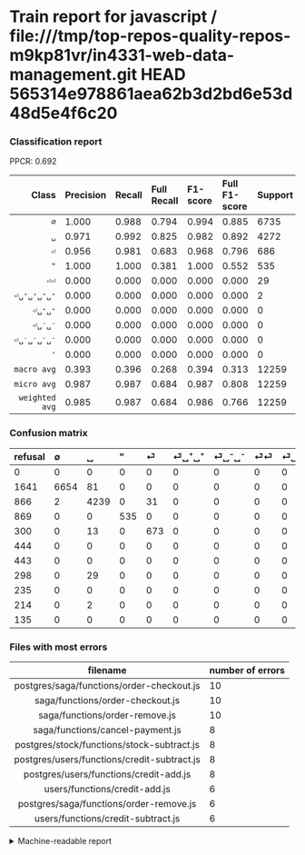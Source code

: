 # Train report for javascript / file:///tmp/top-repos-quality-repos-m9kp81vr/in4331-web-data-management.git HEAD 565314e978861aea62b3d2bd6e53d48d5e4f6c20

### Classification report

PPCR: 0.692

| Class | Precision | Recall | Full Recall | F1-score | Full F1-score | Support | Full Support | PPCR |
|------:|:----------|:-------|:------------|:---------|:---------|:--------|:-------------|:-----|
| `∅` | 1.000| 0.988| 0.794| 0.994| 0.885| 6735| 8376| 0.804 |
| `␣` | 0.971| 0.992| 0.825| 0.982| 0.892| 4272| 5138| 0.831 |
| `⏎` | 0.956| 0.981| 0.683| 0.968| 0.796| 686| 986| 0.696 |
| `"` | 1.000| 1.000| 0.381| 1.000| 0.552| 535| 1404| 0.381 |
| `⏎⏎` | 0.000| 0.000| 0.000| 0.000| 0.000| 29| 327| 0.089 |
| `⏎␣⁺␣⁺␣⁺␣⁺` | 0.000| 0.000| 0.000| 0.000| 0.000| 2| 216| 0.009 |
| `⏎␣⁺␣⁺` | 0.000| 0.000| 0.000| 0.000| 0.000| 0| 444| 0.000 |
| `⏎␣⁻␣⁻` | 0.000| 0.000| 0.000| 0.000| 0.000| 0| 443| 0.000 |
| `⏎␣⁻␣⁻␣⁻␣⁻` | 0.000| 0.000| 0.000| 0.000| 0.000| 0| 235| 0.000 |
| `'` | 0.000| 0.000| 0.000| 0.000| 0.000| 0| 135| 0.000 |
| `macro avg` | 0.393| 0.396| 0.268| 0.394| 0.313| 12259| 17704| 0.692 |
| `micro avg` | 0.987| 0.987| 0.684| 0.987| 0.808| 12259| 17704| 0.692 |
| `weighted avg` | 0.985| 0.987| 0.684| 0.986| 0.766| 12259| 17704| 0.692 |

### Confusion matrix

|refusal|  ∅| ␣| "| ⏎| ⏎␣⁺␣⁺| ⏎␣⁻␣⁻| ⏎⏎| ⏎␣⁻␣⁻␣⁻␣⁻| ⏎␣⁺␣⁺␣⁺␣⁺| '| 
|:---|:---|:---|:---|:---|:---|:---|:---|:---|:---|:---|
|0 |0 |0 |0 |0 |0 |0 |0 |0 |0 |0 |
|1641 |6654 |81 |0 |0 |0 |0 |0 |0 |0 |0 |
|866 |2 |4239 |0 |31 |0 |0 |0 |0 |0 |0 |
|869 |0 |0 |535 |0 |0 |0 |0 |0 |0 |0 |
|300 |0 |13 |0 |673 |0 |0 |0 |0 |0 |0 |
|444 |0 |0 |0 |0 |0 |0 |0 |0 |0 |0 |
|443 |0 |0 |0 |0 |0 |0 |0 |0 |0 |0 |
|298 |0 |29 |0 |0 |0 |0 |0 |0 |0 |0 |
|235 |0 |0 |0 |0 |0 |0 |0 |0 |0 |0 |
|214 |0 |2 |0 |0 |0 |0 |0 |0 |0 |0 |
|135 |0 |0 |0 |0 |0 |0 |0 |0 |0 |0 |

### Files with most errors

| filename | number of errors|
|:----:|:-----|
| postgres/saga/functions/order-checkout.js | 10 |
| saga/functions/order-checkout.js | 10 |
| saga/functions/order-remove.js | 10 |
| saga/functions/cancel-payment.js | 8 |
| postgres/stock/functions/stock-subtract.js | 8 |
| postgres/users/functions/credit-subtract.js | 8 |
| postgres/users/functions/credit-add.js | 8 |
| users/functions/credit-add.js | 6 |
| postgres/saga/functions/order-remove.js | 6 |
| users/functions/credit-subtract.js | 6 |

<details>
    <summary>Machine-readable report</summary>
```json
{
  "cl_report": {"\"": {"f1-score": 1.0, "precision": 1.0, "recall": 1.0, "support": 535}, "\u0027": {"f1-score": 0.0, "precision": 0.0, "recall": 0.0, "support": 0}, "macro avg": {"f1-score": 0.3943851623745688, "precision": 0.39270219819422103, "recall": 0.3961298117523186, "support": 12259}, "micro avg": {"f1-score": 0.9871115099110858, "precision": 0.9871115099110858, "recall": 0.9871115099110858, "support": 12259}, "weighted avg": {"f1-score": 0.9859190518639646, "precision": 0.984860435004691, "recall": 0.9871115099110858, "support": 12259}, "\u2205": {"f1-score": 0.9938018071839295, "precision": 0.9996995192307693, "recall": 0.9879732739420936, "support": 6735}, "\u23ce": {"f1-score": 0.9683453237410073, "precision": 0.9559659090909091, "recall": 0.9810495626822158, "support": 686}, "\u23ce\u23ce": {"f1-score": 0.0, "precision": 0.0, "recall": 0.0, "support": 29}, "\u23ce\u2423\u207a\u2423\u207a": {"f1-score": 0.0, "precision": 0.0, "recall": 0.0, "support": 0}, "\u23ce\u2423\u207a\u2423\u207a\u2423\u207a\u2423\u207a": {"f1-score": 0.0, "precision": 0.0, "recall": 0.0, "support": 2}, "\u23ce\u2423\u207b\u2423\u207b": {"f1-score": 0.0, "precision": 0.0, "recall": 0.0, "support": 0}, "\u23ce\u2423\u207b\u2423\u207b\u2423\u207b\u2423\u207b": {"f1-score": 0.0, "precision": 0.0, "recall": 0.0, "support": 0}, "\u2423": {"f1-score": 0.9817044928207503, "precision": 0.9713565536205316, "recall": 0.9922752808988764, "support": 4272}},
  "cl_report_full": {"\"": {"f1-score": 0.5518308406395048, "precision": 1.0, "recall": 0.38105413105413105, "support": 1404}, "\u0027": {"f1-score": 0.0, "precision": 0.0, "recall": 0.0, "support": 135}, "macro avg": {"f1-score": 0.31258250946586386, "precision": 0.39270219819422103, "recall": 0.2683051713676054, "support": 17704}, "micro avg": {"f1-score": 0.807729533090812, "precision": 0.9871115099110858, "recall": 0.6835178490736556, "support": 17704}, "weighted avg": {"f1-score": 0.765913460866795, "precision": 0.8874206694500029, "recall": 0.6835178490736556, "support": 17704}, "\u2205": {"f1-score": 0.8853113358169239, "precision": 0.9996995192307693, "recall": 0.7944126074498568, "support": 8376}, "\u23ce": {"f1-score": 0.7964497041420119, "precision": 0.9559659090909091, "recall": 0.6825557809330629, "support": 986}, "\u23ce\u23ce": {"f1-score": 0.0, "precision": 0.0, "recall": 0.0, "support": 327}, "\u23ce\u2423\u207a\u2423\u207a": {"f1-score": 0.0, "precision": 0.0, "recall": 0.0, "support": 444}, "\u23ce\u2423\u207a\u2423\u207a\u2423\u207a\u2423\u207a": {"f1-score": 0.0, "precision": 0.0, "recall": 0.0, "support": 216}, "\u23ce\u2423\u207b\u2423\u207b": {"f1-score": 0.0, "precision": 0.0, "recall": 0.0, "support": 443}, "\u23ce\u2423\u207b\u2423\u207b\u2423\u207b\u2423\u207b": {"f1-score": 0.0, "precision": 0.0, "recall": 0.0, "support": 235}, "\u2423": {"f1-score": 0.8922332140601978, "precision": 0.9713565536205316, "recall": 0.8250291942390034, "support": 5138}},
  "ppcr": 0.6924423859014912
}
```
</details>

